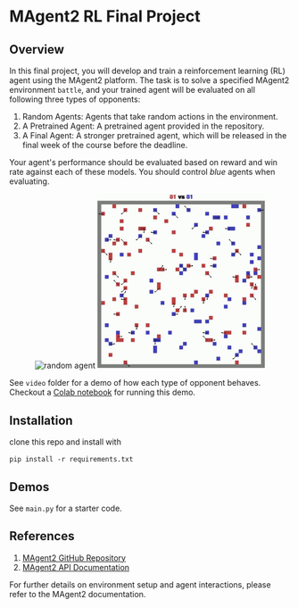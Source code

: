 # MAgent2 RL Final Project
## Overview
In this final project, you will develop and train a reinforcement learning (RL) agent using the MAgent2 platform. The task is to solve a specified MAgent2 environment `battle`, and your trained agent will be evaluated on all following three types of opponents:

1. Random Agents: Agents that take random actions in the environment.
2. A Pretrained Agent: A pretrained agent provided in the repository.
3. A Final Agent: A stronger pretrained agent, which will be released in the final week of the course before the deadline.

Your agent's performance should be evaluated based on reward and win rate against each of these models. You should control *blue* agents when evaluating.


<p align="center">
  <img src="assets/random.gif" width="300" alt="random agent" />
  <img src="assets/pretrained.gif" width="300" alt="pretrained agent" />
</p>

See `video` folder for a demo of how each type of opponent behaves.
Checkout a [Colab notebook](https://colab.research.google.com/drive/1qmx_NCmzPlc-atWqexn2WueqMKB_ZTxc?usp=sharing) for running this demo.

## Installation
clone this repo and install with
```
pip install -r requirements.txt
```

## Demos
See `main.py` for a starter code.

## References

1. [MAgent2 GitHub Repository](https://github.com/Farama-Foundation/MAgent2)
2. [MAgent2 API Documentation](https://magent2.farama.org/introduction/basic_usage/)

For further details on environment setup and agent interactions, please refer to the MAgent2 documentation.
